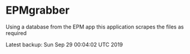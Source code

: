 # EPMgrabber
Using a database from the EPM app this application scrapes the files as required


Latest backup: Sun Sep 29 00:04:02 UTC 2019
